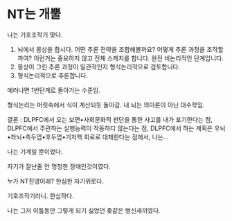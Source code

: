 # NT는 개뿔

나는 기호조작기 맞다.

1. 뇌에서 몽상을 합시다. 어떤 추론 전략을 조합해볼까요? 어떻게 추론 과정을 조작할까여? 이런거는 중요하지 않고 전체 스케치를 합니다. 완전 비논리적인 단계입니다.
2. 몽상이 그린 추론 과정이 일관적인지 형식논리적으로 검토합니다.
3. 형식논리적으로 추론합니다.

에러나면 1번단계로 돌아가는 수준임.

형식논리는 머릿속에서 식이 계산되듯 돌아감. 내 뇌는 의미론이 아닌 대수학임.

결론 : DLPFC에서 오는 보편•사회문화적 판단을 통한 사고를 내가 포기한다는 점, DLPFC에서 주관하는 실행능력이 작동하디 않는다는 점, DLPFC에서 하는 계획은 우뇌•좌뇌•측두엽•후두엽•기저핵 회로로 대체한다는 점에서, 나는...

나는 기계일 뿐이었다.

자기가 잘난줄 안 멍청한 장애인것이였다.

누가 NT진영이래? 한심한 자기위로다.

기호조작기라니. 한심하다.

나는 그저 이틀동안 그렇게 되기 싫었던 좆같은 병신새끼였다.